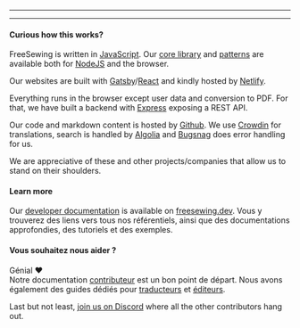 - - -
- - -

#### Curious how this works?

FreeSewing is written in [JavaScript](https://developer.mozilla.org/en-US/docs/Web/JavaScript). Our [core library](https://www.npmjs.com/package/@freesewing/core) and [patterns](/patterns) are available both for [NodeJS](https://nodejs.org/) and the browser.

Our websites are built with [Gatsby](https://www.gatsbyjs.com/)/[React](https://reactjs.org/) and kindly hosted by [Netlify](https://www.netlify.com/).

Everything runs in the browser except user data and conversion to PDF. For that, we have built a backend with [Express](https://expressjs.com/) exposing a REST API.

Our code and markdown content is hosted by [Github](https://github.com/freesewing/). We use [Crowdin](https://crowdin.com/) for translations, search is handled by [Algolia](https://www.algolia.com/) and [Bugsnag](https://www.bugsnag.com/) does error handling for us.

We are appreciative of these and other projects/companies that allow us to stand on their shoulders.

#### Learn more

Our [developer documentation](https://freesewing.dev) is available on [freesewing.dev](https://freesewing.dev). Vous y trouverez des liens vers tous nos référentiels, ainsi que des documentations approfondies, des tutoriels et des exemples.

#### Vous souhaitez nous aider ?

Génial ❤️   
Notre documentation [contributeur](https://freesewing.dev/guides/contributor/) est un bon point de départ. Nous avons également des guides dédiés pour [traducteurs](https://freesewing.dev/guides/contributor/) et [éditeurs](https://freesewing.dev/guides/editor/).

Last but not least, [join us on Discord](https://discord.freesewing.org/) where all the other contributors hang out.
